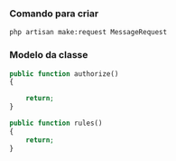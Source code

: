 ### Comando para criar
```
php artisan make:request MessageRequest
```

### Modelo da classe
```php
public function authorize()
{

	return;
}

public function rules()
{
	return;
}
```
<!--stackedit_data:
eyJoaXN0b3J5IjpbMjA4OTg2MTNdfQ==
-->